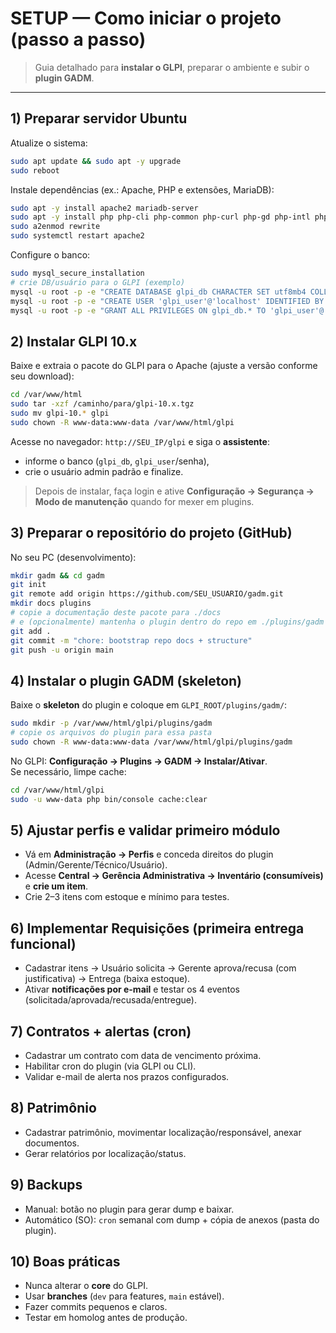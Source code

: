 # SETUP — Como iniciar o projeto (passo a passo)

> Guia detalhado para **instalar o GLPI**, preparar o ambiente e subir o **plugin GADM**.

---

## 1) Preparar servidor Ubuntu
Atualize o sistema:
```bash
sudo apt update && sudo apt -y upgrade
sudo reboot
```

Instale dependências (ex.: Apache, PHP e extensões, MariaDB):
```bash
sudo apt -y install apache2 mariadb-server
sudo apt -y install php php-cli php-common php-curl php-gd php-intl php-xml php-mbstring php-zip php-mysql php-ldap
sudo a2enmod rewrite
sudo systemctl restart apache2
```

Configure o banco:
```bash
sudo mysql_secure_installation
# crie DB/usuário para o GLPI (exemplo)
mysql -u root -p -e "CREATE DATABASE glpi_db CHARACTER SET utf8mb4 COLLATE utf8mb4_unicode_ci;"
mysql -u root -p -e "CREATE USER 'glpi_user'@'localhost' IDENTIFIED BY 'SenhaForteAqui';"
mysql -u root -p -e "GRANT ALL PRIVILEGES ON glpi_db.* TO 'glpi_user'@'localhost'; FLUSH PRIVILEGES;"
```

## 2) Instalar GLPI 10.x
Baixe e extraia o pacote do GLPI para o Apache (ajuste a versão conforme seu download):
```bash
cd /var/www/html
sudo tar -xzf /caminho/para/glpi-10.x.tgz
sudo mv glpi-10.* glpi
sudo chown -R www-data:www-data /var/www/html/glpi
```

Acesse no navegador: `http://SEU_IP/glpi` e siga o **assistente**:
- informe o banco (`glpi_db`, `glpi_user`/senha), 
- crie o usuário admin padrão e finalize.

> Depois de instalar, faça login e ative **Configuração → Segurança → Modo de manutenção** quando for mexer em plugins.

## 3) Preparar o repositório do projeto (GitHub)
No seu PC (desenvolvimento):
```bash
mkdir gadm && cd gadm
git init
git remote add origin https://github.com/SEU_USUARIO/gadm.git
mkdir docs plugins
# copie a documentação deste pacote para ./docs
# e (opcionalmente) mantenha o plugin dentro do repo em ./plugins/gadm
git add .
git commit -m "chore: bootstrap repo docs + structure"
git push -u origin main
```

## 4) Instalar o plugin GADM (skeleton)
Baixe o **skeleton** do plugin e coloque em `GLPI_ROOT/plugins/gadm/`:
```bash
sudo mkdir -p /var/www/html/glpi/plugins/gadm
# copie os arquivos do plugin para essa pasta
sudo chown -R www-data:www-data /var/www/html/glpi/plugins/gadm
```

No GLPI: **Configuração → Plugins → GADM → Instalar/Ativar**.  
Se necessário, limpe cache:
```bash
cd /var/www/html/glpi
sudo -u www-data php bin/console cache:clear
```

## 5) Ajustar perfis e validar primeiro módulo
- Vá em **Administração → Perfis** e conceda direitos do plugin (Admin/Gerente/Técnico/Usuário).
- Acesse **Central → Gerência Administrativa → Inventário (consumíveis)** e **crie um item**.
- Crie 2–3 itens com estoque e mínimo para testes.

## 6) Implementar Requisições (primeira entrega funcional)
- Cadastrar itens → Usuário solicita → Gerente aprova/recusa (com justificativa) → Entrega (baixa estoque).
- Ativar **notificações por e-mail** e testar os 4 eventos (solicitada/aprovada/recusada/entregue).

## 7) Contratos + alertas (cron)
- Cadastrar um contrato com data de vencimento próxima.
- Habilitar cron do plugin (via GLPI ou CLI).
- Validar e-mail de alerta nos prazos configurados.

## 8) Patrimônio
- Cadastrar patrimônio, movimentar localização/responsável, anexar documentos.
- Gerar relatórios por localização/status.

## 9) Backups
- Manual: botão no plugin para gerar dump e baixar.
- Automático (SO): `cron` semanal com dump + cópia de anexos (pasta do plugin).

## 10) Boas práticas
- Nunca alterar o **core** do GLPI.
- Usar **branches** (`dev` para features, `main` estável).
- Fazer commits pequenos e claros.
- Testar em homolog antes de produção.
